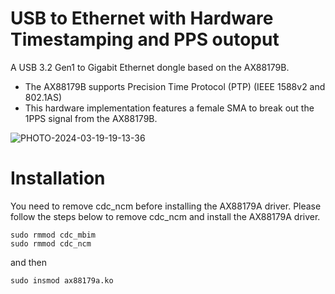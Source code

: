 # USB to Ethernet with Hardware Timestamping and PPS outoput
A USB 3.2 Gen1 to Gigabit Ethernet dongle based on the AX88179B. 
- The AX88179B supports Precision Time Protocol (PTP) (IEEE 1588v2 and 802.1AS)
- This hardware implementation features a female SMA to break out the 1PPS signal from the AX88179B.

![PHOTO-2024-03-19-19-13-36](https://github.com/opencomputeproject/Time-Appliance-Project/assets/1751211/bad0fec2-05ab-4fcc-91c1-67a0ec44fbe9)

# Installation

You need to remove cdc_ncm before installing the AX88179A driver.
Please follow the steps below to remove cdc_ncm and install the AX88179A driver.

```
sudo rmmod cdc_mbim
sudo rmmod cdc_ncm
```

and then
```
sudo insmod ax88179a.ko
```
